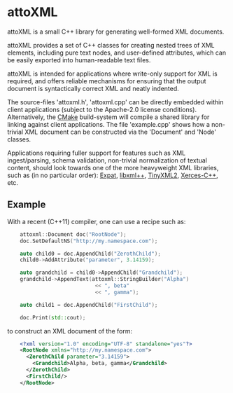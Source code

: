 # attoXML

attoXML is a small C++ library for generating well-formed XML documents.

attoXML provides a set of C++ classes for creating nested trees
of XML elements, including pure text nodes, and user-defined attributes,
which can be easily exported into human-readable text files.

attoXML is intended for applications where write-only support for XML is
required, and offers reliable mechanisms for ensuring that the output
document is syntactically correct XML and neatly indented.

The source-files 'attoxml.h', 'attoxml.cpp' can be directly embedded within
client applications (subject to the Apache-2.0 license conditions).
Alternatively, the [CMake](https://cmake.org) build-system
will compile a shared library for linking against client applications.
The file 'example.cpp' shows how a non-trivial XML document can be
constructed via the 'Document' and 'Node' classes.

Applications requiring fuller support for features such as XML ingest/parsing,
schema validation, non-trivial normalization of textual content,
should look towards one of the more heavyweight XML libraries,
such as (in no particular order):
[Expat](https://libexpat.github.io/),
[libxml++](http://libxmlplusplus.sourceforge.net/),
[TinyXML2](https://github.com/leethomason/tinyxml2),
[Xerces-C++](https://xerces.apache.org/xerces-c/), etc.


## Example

With a recent (C++11) compiler, one can use a recipe such as:

```cpp
    attoxml::Document doc("RootNode");
    doc.SetDefaultNS("http://my.namespace.com");

    auto child0 = doc.AppendChild("ZerothChild");
    child0->AddAttribute("parameter", 3.14159);

    auto grandchild = child0->AppendChild("Grandchild");
    grandchild->AppendText(attoxml::StringBuilder("Alpha")
                            << ", beta"
                            << ", gamma");

    auto child1 = doc.AppendChild("FirstChild");

    doc.Print(std::cout);
```

to construct an XML document of the form:

```xml
    <?xml version="1.0" encoding="UTF-8" standalone="yes"?>
    <RootNode xmlns="http://my.namespace.com">
      <ZerothChild parameter="3.14159">
        <Grandchild>Alpha, beta, gamma</Grandchild>
      </ZerothChild>
      <FirstChild/>
    </RootNode>
```
